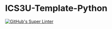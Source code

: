 # ICS3U-Template-Python

[![GitHub's Super Linter](https://github.com/Peter-Gemmell/ICS3U-Assignment-5-Python/workflows/GitHub's%20Super%20Linter/badge.svg)](https://github.com/Peter-Gemmell/ICS3U-Assignment-5-Python/actions)
